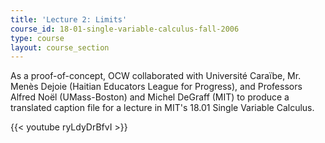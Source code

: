```yaml
---
title: 'Lecture 2: Limits'
course_id: 18-01-single-variable-calculus-fall-2006
type: course
layout: course_section
---
```


As a proof-of-concept, OCW collaborated with Université Caraïbe, Mr. Menès Dejoie (Haitian Educators League for Progress), and Professors Alfred Noël (UMass-Boston) and Michel DeGraff (MIT) to produce a translated caption file for a lecture in MIT's 18.01 Single Variable Calculus.

{{< youtube ryLdyDrBfvI >}}